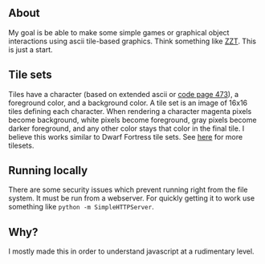 ## About
My goal is be able to make some simple games or graphical object interactions
using ascii tile-based graphics. Think something like
[ZZT](http://en.wikipedia.org/wiki/ZZT). This is just a start.

## Tile sets
Tiles have a character (based on extended ascii or [code page
473](http://en.wikipedia.org/wiki/Code_page_437)), a foreground color, and a
background color. A tile set is an image of 16x16 tiles defining each
character. When rendering a character magenta pixels become background, white
pixels become foreground, gray pixels become darker foreground, and any other
color stays that color in the final tile. I believe this works similar to Dwarf
Fortress tile sets. See
[here](http://magmawiki.com/index.php/Tileset_repository) for more tilesets.

## Running locally
There are some security issues which prevent running right from the file
system. It must be run from a webserver. For quickly getting it to work use
something like `python -m SimpleHTTPServer`.

## Why?
I mostly made this in order to understand javascript at a rudimentary level.
